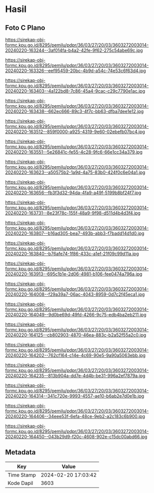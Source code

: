 # Hasil

## Foto C Plano

https://sirekap-obj-formc.kpu.go.id/8295/pemilu/pdpr/36/03/27/20/03/3603272003014-20240220-163244--3af014fa-b4a2-42fe-9f62-275c54abe69c.jpg

https://sirekap-obj-formc.kpu.go.id/8295/pemilu/pdpr/36/03/27/20/03/3603272003014-20240220-163326--eef95459-20bc-4b9d-a54c-74e53c6f63d4.jpg

https://sirekap-obj-formc.kpu.go.id/8295/pemilu/pdpr/36/03/27/20/03/3603272003014-20240220-163403--4a122bd8-7c86-45a4-9cac-c29c7790e1ac.jpg

https://sirekap-obj-formc.kpu.go.id/8295/pemilu/pdpr/36/03/27/20/03/3603272003014-20240220-163438--662ec666-89c3-4f7c-bb63-dfba7dee1e12.jpg

https://sirekap-obj-formc.kpu.go.id/8295/pemilu/pdpr/36/03/27/20/03/3603272003014-20240220-163512--859f0000-a925-4319-9e60-02ebefb07bc4.jpg

https://sirekap-obj-formc.kpu.go.id/8295/pemilu/pdpr/36/03/27/20/03/3603272003014-20240220-163551--5e26841c-fe55-4c28-9fc6-66e1cc34a379.jpg

https://sirekap-obj-formc.kpu.go.id/8295/pemilu/pdpr/36/03/27/20/03/3603272003014-20240220-163623--a50575b2-1a9d-4a75-83b0-424f0c6e04a1.jpg

https://sirekap-obj-formc.kpu.go.id/8295/pemilu/pdpr/36/03/27/20/03/3603272003014-20240220-163656--fb3f3d32-94da-4fa9-a49f-5199b8bf24f7.jpg

https://sirekap-obj-formc.kpu.go.id/8295/pemilu/pdpr/36/03/27/20/03/3603272003014-20240220-163731--8e23f78c-155f-48a9-9f98-d511d4b4d3f4.jpg

https://sirekap-obj-formc.kpu.go.id/8295/pemilu/pdpr/36/03/27/20/03/3603272003014-20240220-163807--b16ad305-bea7-493b-abb3-f7badd14d1d0.jpg

https://sirekap-obj-formc.kpu.go.id/8295/pemilu/pdpr/36/03/27/20/03/3603272003014-20240220-163840--b76afe74-1f86-433c-a1ef-21f09c99d11a.jpg

https://sirekap-obj-formc.kpu.go.id/8295/pemilu/pdpr/36/03/27/20/03/3603272003014-20240220-163913--695c1b1e-2d06-4981-b106-fee0474a796a.jpg

https://sirekap-obj-formc.kpu.go.id/8295/pemilu/pdpr/36/03/27/20/03/3603272003014-20240220-164008--f29a39a7-06ac-4043-8959-0d7c2f45eca1.jpg

https://sirekap-obj-formc.kpu.go.id/8295/pemilu/pdpr/36/03/27/20/03/3603272003014-20240220-164049--9d0be69d-49fd-4266-9c75-edb4ba2eb211.jpg

https://sirekap-obj-formc.kpu.go.id/8295/pemilu/pdpr/36/03/27/20/03/3603272003014-20240220-164125--cb802903-4870-46ea-883c-b2a52f55a2c0.jpg

https://sirekap-obj-formc.kpu.go.id/8295/pemilu/pdpr/36/03/27/20/03/3603272003014-20240220-164202--762cf164-c14e-4c69-90e5-9a90a5063ebb.jpg

https://sirekap-obj-formc.kpu.go.id/8295/pemilu/pdpr/36/03/27/20/03/3603272003014-20240220-164235--813b904a-dd7e-4d4b-be31-996a2ef7879a.jpg

https://sirekap-obj-formc.kpu.go.id/8295/pemilu/pdpr/36/03/27/20/03/3603272003014-20240220-164314--341c720e-9993-4557-ae10-b6ab2e7d0e1b.jpg

https://sirekap-obj-formc.kpu.go.id/8295/pemilu/pdpr/36/03/27/20/03/3603272003014-20240220-164406--34eee53f-6efa-48ce-9eb2-a2c183c6b900.jpg

https://sirekap-obj-formc.kpu.go.id/8295/pemilu/pdpr/36/03/27/20/03/3603272003014-20240220-164450--043b29d9-f20c-4608-902e-c15dc00abd66.jpg


## Metadata

| Key        | Value               |
| ---------- | ------------------- |
| Time Stamp | 2024-02-20 17:03:42 |
| Kode Dapil | 3603                |



